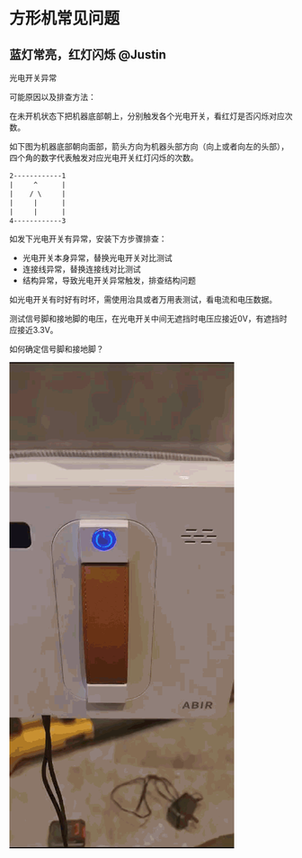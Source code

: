 # 方形机常见问题

## 蓝灯常亮，红灯闪烁 @Justin

光电开关异常

可能原因以及排查方法：

在未开机状态下把机器底部朝上，分别触发各个光电开关，看红灯是否闪烁对应次数。

如下图为机器底部朝向面部，箭头方向为机器头部方向（向上或者向左的头部），四个角的数字代表触发对应光电开关红灯闪烁的次数。

```
2------------1
|     ^      |
|    / \     |
|     |      |
|     |      |
4------------3
```

如发下光电开关有异常，安装下方步骤排查：

- 光电开关本身异常，替换光电开关对比测试
- 连接线异常，替换连接线对比测试
- 结构异常，导致光电开关异常触发，排查结构问题

如光电开关有时好有时坏，需使用治具或者万用表测试，看电流和电压数据。

测试信号脚和接地脚的电压，在光电开关中间无遮挡时电压应接近0V，有遮挡时应接近3.3V。

如何确定信号脚和接地脚？



![image](image/faq-square-1.gif)